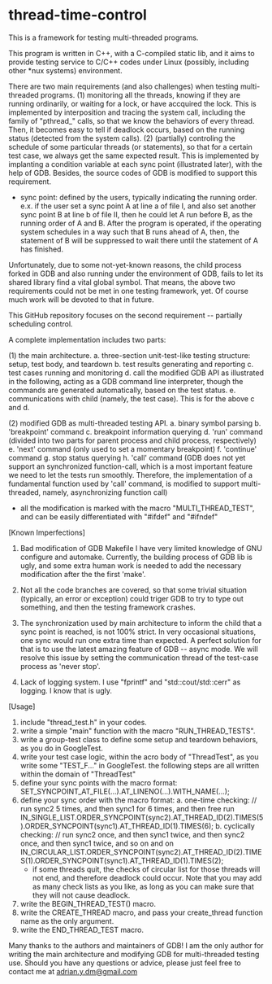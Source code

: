 thread-time-control
===================

This is a framework for testing multi-threaded programs.

This program is written in C++, with a C-compiled static lib, and it aims to provide testing service to C/C++ codes under Linux (possibly, including other *nux systems) environment.

There are two main requirements (and also challenges) when testing multi-threaded programs. 
(1) monitoring all the threads, knowing if they are running ordinarily, or waiting for a lock, or have accquired the lock.
    This is implemented by interposition and tracing the system call, including the family of "pthread_" calls, so that we know the behaviors of every thread. Then, it becomes easy to tell if deadlock occurs, based on the running status (detected from the system calls).
(2) (partially) controling the schedule of some particular threads (or statements), so that for a certain test case, we always get the same expected result.
    This is implemented by implanting a condition variable at each sync point (illustrated later), with the help of GDB. Besides, the source codes of GDB is modified to support this requirement.
* sync point: defined by the users, typically indicating the running order. e.x. if the user set a sync point A at line a of file I, and also set another sync point B at line b of file II, then he could let A run before B, as the running order of A and B. After the program is operated, if the operating system schedules in a way such that B runs ahead of A, then, the statement of B will be suppressed to wait there until the statement of A has finished.

Unfortunately, due to some not-yet-known reasons, the child process forked in GDB and also running under the environment of GDB, fails to let its shared library find a vital global symbol. That means, the above two requirements could not be met in one testing framework, yet. Of course much work will be devoted to that in future.

This GitHub repository focuses on the second requirement -- partially scheduling control.

A complete implementation includes two parts:

(1) the main architecture. 
a. three-section unit-test-like testing structure: setup, test body, and teardown
b. test results generating and reporting
c. test cases running and monitoring
d. call the modified GDB API as illustrated in the following, acting as a GDB command line interpreter, though the commands are generated automatically, based on the test status.
e. communications with child (namely, the test case). This is for the above c and d.

(2) modified GDB as multi-threaded testing API.
a. binary symbol parsing
b. 'breakpoint' command
c. breakpoint information querying
d. 'run' command (divided into two parts for parent process and child process, respectively)
e. 'next' command (only used to set a momentary breakpoint)
f. 'continue' command
g. stop status querying
h. 'call' command (GDB does not yet support an synchronized function-call, which is a most important feature we need to let the tests run smoothly. Therefore, the implementation of a fundamental function used by 'call' command, is modified to support multi-threaded, namely, asynchronizing function call)
* all the modification is marked with the macro "MULTI_THREAD_TEST", and can be easily differentiated with "#ifdef" and "#ifndef"


[Known Imperfections]

1. Bad modification of GDB Makefile
I have very limited knowledge of GNU configure and automake. Currently, the building process of GDB lib is ugly, and some extra human work is needed to add the necessary modification after the the first 'make'.

2. Not all the code branches are covered, so that some trivial situation (typically, an error or exception) could triger GDB to try to type out something, and then the testing framework crashes.

3. The synchronization used by main architecture to inform the child that a sync point is reached, is not 100% strict. In very occasional situations, one sync would run one extra time than expected. 
A perfect solution for that is to use the latest amazing feature of GDB -- async mode. We will resolve this issue by setting the communication thread of the test-case process as 'never stop'. 

4. Lack of logging system.
I use "fprintf" and "std::cout/std::cerr" as logging. I know that is ugly.

[Usage]
1. include "thread_test.h" in your codes.
2. write a simple "main" function with the macro "RUN_THREAD_TESTS".
3. write a group-test class to define some setup and teardown behaviors, as you do in GoogleTest.
4. write your test case logic, within the acro body of "ThreadTest", as you write some "TEST_F..." in GoogleTest.
  the following steps are all written within the domain of "ThreadTest"
5. define your sync points with the macro format: SET_SYNCPOINT_AT_FILE(...).AT_LINENO(...).WITH_NAME(...);
6. define your sync order with the macro format:
  a. one-time checking:
    // run sync2 5 times, and then sync1 for 6 times, and then free run
    IN_SINGLE_LIST.ORDER_SYNCPOINT(sync2).AT_THREAD_ID(2).TIMES(5).ORDER_SYNCPOINT(sync1).AT_THREAD_ID(1).TIMES(6);
  b. cyclically checking:
    // run sync2 once, and then sync1 twice, and then sync2 once, and then sync1 twice, and so on and on
    IN_CIRCULAR_LIST.ORDER_SYNCPOINT(sync2).AT_THREAD_ID(2).TIMES(1).ORDER_SYNCPOINT(sync1).AT_THREAD_ID(1).TIMES(2);
    * if some threads quit, the checks of circular list for those threads will not end, and therefore deadlock could occur.
  Note that you may add as many check lists as you like, as long as you can make sure that they will not cause deadlock.
7. write the BEGIN_THREAD_TEST() macro.
8. write the CREATE_THREAD macro, and pass your create_thread function name as the only argument.
9. write the END_THREAD_TEST macro.


Many thanks to the authors and maintainers of GDB!
I am the only author for writing the main architecture and modifying GDB for multi-threaded testing use.
Should you have any questions or advice, please just feel free to contact me at adrian.y.dm@gmail.com 

